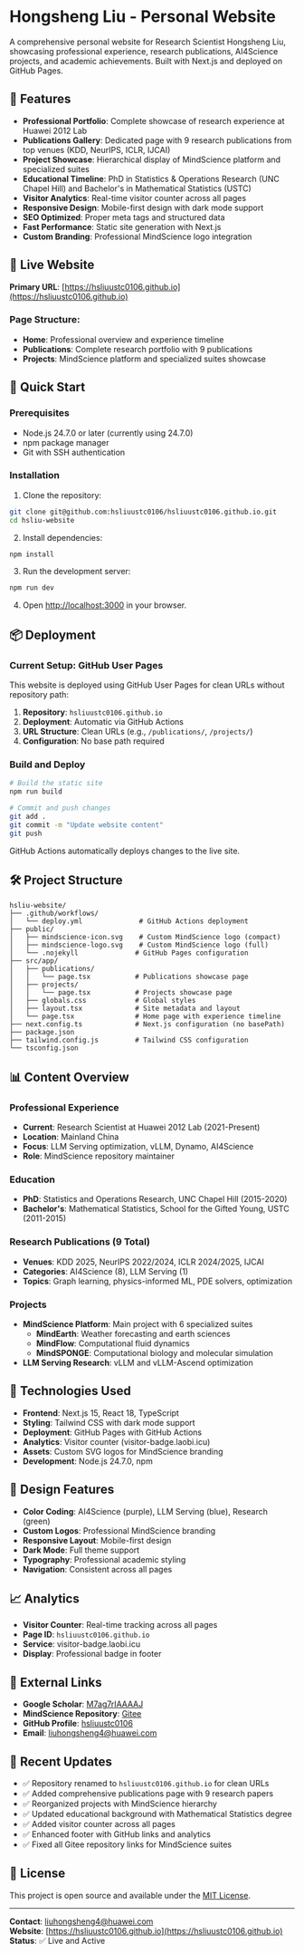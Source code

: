 # Hongsheng Liu - Personal Website

A comprehensive personal website for Research Scientist Hongsheng Liu, showcasing professional experience, research publications, AI4Science projects, and academic achievements. Built with Next.js and deployed on GitHub Pages.

## 🌟 Features

- **Professional Portfolio**: Complete showcase of research experience at Huawei 2012 Lab
- **Publications Gallery**: Dedicated page with 9 research publications from top venues (KDD, NeurIPS, ICLR, IJCAI)
- **Project Showcase**: Hierarchical display of MindScience platform and specialized suites
- **Educational Timeline**: PhD in Statistics & Operations Research (UNC Chapel Hill) and Bachelor's in Mathematical Statistics (USTC)
- **Visitor Analytics**: Real-time visitor counter across all pages
- **Responsive Design**: Mobile-first design with dark mode support
- **SEO Optimized**: Proper meta tags and structured data
- **Fast Performance**: Static site generation with Next.js
- **Custom Branding**: Professional MindScience logo integration

## 🎯 Live Website

**Primary URL**: [https://hsliuustc0106.github.io](https://hsliuustc0106.github.io)

### Page Structure:
- **Home**: Professional overview and experience timeline
- **Publications**: Complete research portfolio with 9 publications
- **Projects**: MindScience platform and specialized suites showcase

## 🚀 Quick Start

### Prerequisites

- Node.js 24.7.0 or later (currently using 24.7.0)
- npm package manager
- Git with SSH authentication

### Installation

1. Clone the repository:
```bash
git clone git@github.com:hsliuustc0106/hsliuustc0106.github.io.git
cd hsliu-website
```

2. Install dependencies:
```bash
npm install
```

3. Run the development server:
```bash
npm run dev
```

4. Open [http://localhost:3000](http://localhost:3000) in your browser.

## 📦 Deployment

### Current Setup: GitHub User Pages

This website is deployed using GitHub User Pages for clean URLs without repository path:

1. **Repository**: `hsliuustc0106.github.io`
2. **Deployment**: Automatic via GitHub Actions
3. **URL Structure**: Clean URLs (e.g., `/publications/`, `/projects/`)
4. **Configuration**: No base path required

### Build and Deploy

```bash
# Build the static site
npm run build

# Commit and push changes
git add .
git commit -m "Update website content"
git push
```

GitHub Actions automatically deploys changes to the live site.

## 🛠️ Project Structure

```
hsliu-website/
├── .github/workflows/
│   └── deploy.yml              # GitHub Actions deployment
├── public/
│   ├── mindscience-icon.svg    # Custom MindScience logo (compact)
│   ├── mindscience-logo.svg    # Custom MindScience logo (full)
│   └── .nojekyll              # GitHub Pages configuration
├── src/app/
│   ├── publications/
│   │   └── page.tsx           # Publications showcase page
│   ├── projects/
│   │   └── page.tsx           # Projects showcase page
│   ├── globals.css            # Global styles
│   ├── layout.tsx             # Site metadata and layout
│   └── page.tsx               # Home page with experience timeline
├── next.config.ts             # Next.js configuration (no basePath)
├── package.json
├── tailwind.config.js         # Tailwind CSS configuration
└── tsconfig.json
```

## 📊 Content Overview

### Professional Experience
- **Current**: Research Scientist at Huawei 2012 Lab (2021-Present)
- **Location**: Mainland China
- **Focus**: LLM Serving optimization, vLLM, Dynamo, AI4Science
- **Role**: MindScience repository maintainer

### Education
- **PhD**: Statistics and Operations Research, UNC Chapel Hill (2015-2020)
- **Bachelor's**: Mathematical Statistics, School for the Gifted Young, USTC (2011-2015)

### Research Publications (9 Total)
- **Venues**: KDD 2025, NeurIPS 2022/2024, ICLR 2024/2025, IJCAI
- **Categories**: AI4Science (8), LLM Serving (1)
- **Topics**: Graph learning, physics-informed ML, PDE solvers, optimization

### Projects
- **MindScience Platform**: Main project with 6 specialized suites
  - **MindEarth**: Weather forecasting and earth sciences
  - **MindFlow**: Computational fluid dynamics
  - **MindSPONGE**: Computational biology and molecular simulation
- **LLM Serving Research**: vLLM and vLLM-Ascend optimization

## 🔧 Technologies Used

- **Frontend**: Next.js 15, React 18, TypeScript
- **Styling**: Tailwind CSS with dark mode support
- **Deployment**: GitHub Pages with GitHub Actions
- **Analytics**: Visitor counter (visitor-badge.laobi.icu)
- **Assets**: Custom SVG logos for MindScience branding
- **Development**: Node.js 24.7.0, npm

## 🎨 Design Features

- **Color Coding**: AI4Science (purple), LLM Serving (blue), Research (green)
- **Custom Logos**: Professional MindScience branding
- **Responsive Layout**: Mobile-first design
- **Dark Mode**: Full theme support
- **Typography**: Professional academic styling
- **Navigation**: Consistent across all pages

## 📈 Analytics

- **Visitor Counter**: Real-time tracking across all pages
- **Page ID**: `hsliuustc0106.github.io`
- **Service**: visitor-badge.laobi.icu
- **Display**: Professional badge in footer

## 🔗 External Links

- **Google Scholar**: [M7ag7rIAAAAJ](https://scholar.google.com/citations?user=M7ag7rIAAAAJ&hl=zh-CN)
- **MindScience Repository**: [Gitee](https://gitee.com/mindspore/mindscience)
- **GitHub Profile**: [hsliuustc0106](https://github.com/hsliuustc0106)
- **Email**: liuhongsheng4@huawei.com

## 📝 Recent Updates

- ✅ Repository renamed to `hsliuustc0106.github.io` for clean URLs
- ✅ Added comprehensive publications page with 9 research papers
- ✅ Reorganized projects with MindScience hierarchy
- ✅ Updated educational background with Mathematical Statistics degree
- ✅ Added visitor counter across all pages
- ✅ Enhanced footer with GitHub links and analytics
- ✅ Fixed all Gitee repository links for MindScience suites

## 📄 License

This project is open source and available under the [MIT License](LICENSE).

---

**Contact**: [liuhongsheng4@huawei.com](mailto:liuhongsheng4@huawei.com)  
**Website**: [https://hsliuustc0106.github.io](https://hsliuustc0106.github.io)  
**Status**: ✅ Live and Active

